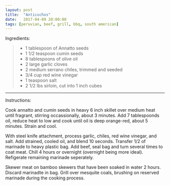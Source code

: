 ```yaml
---
layout: post
title:  "Anticuchos"
date:   2017-04-09 20:00:00
tags: [peruvian, beef, grill, bbq, south american]
---
```


Ingredients:

>  * 1 tablespoon of Annatto seeds
>  * 1 1/2 teaspoon cumin seeds
>  * 8 tablespoons of olive oil
>  * 2 large garlic cloves
>  * 2 medium serrano chiles, trimmed and seeded
>  * 3/4 cup red wine vinegar
>  * 1 teaspoon salt
>  * 2 1/2 lbs sirloin, cut into 1 inch cubes

---

Instructions:

Cook annatto and cumin seeds in heavy 6 inch skillet over medium heat until fragrant, stirring occassionally, about 3 minutes. Add 7 tablespoonds oil, reduce heat to low and cook until oil is deep orange-red, about 5 minutes. Strain and cool.

With steel knife attachment, process garlic, chiles, red wine vinegar, and salt. Add strained, cooled oil, and blend 10 seconds. Transfer 1/2 of marinade to heavy plastic bag. Add beef, seal bag and turn several times to coat meat. Chill 4 hours or overnight (overnight being more ideal). Refigerate remaining marinade seperately.

Skewer meat on bamboo skewers that have been soaked in water 2 hours. Discard marinadte in bag. Grill over mesquite coals, brushing on reserved marinade during the cooking process.

